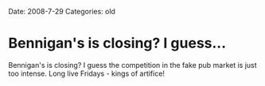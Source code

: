 Date: 2008-7-29
Categories: old

# Bennigan's is closing? I guess...

Bennigan's is closing? I guess the competition in the fake pub market is just too intense. Long live Fridays - kings of artifice!
